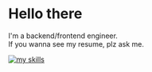 # Hello there

I'm a backend/frontend engineer.  
If you wanna see my resume, plz ask me.

[![my skills](https://skillicons.dev/icons?i=go,ts,js,html,nodejs,react,nextjs,aws)](https://skillicons.dev)

